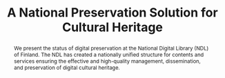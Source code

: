 ---
abstract: We present the status of digital preservation at the National Digital Library
  (NDL) of Finland. The NDL has created a nationally unified structure for contents
  and services ensuring the effective and high-quality management, dissemination,
  and preservation of digital cultural heritage.
creators:
- Tiainen, Mikko
- Koivunen, Kimmo
- Helin, Heikki
- Lehtonen, Juha
- Lehtonen, Kuisma
date: null
document_url: https://services.phaidra.univie.ac.at/api/object/o:429594/download
grand_parent: iPRES
institutions: []
keywords:
- digital preservation
- open source software
- hardware
landing_page_url: https://phaidra.univie.ac.at/o:429594
language: eng
layout: publication
license: CC BY 4.0 International
notes_url: null
parent: iPRES 2015
presentation_url: null
publication_type: paper
size: 317744
source_name: iPRES
title: A National Preservation Solution for Cultural Heritage
year: 2015
---